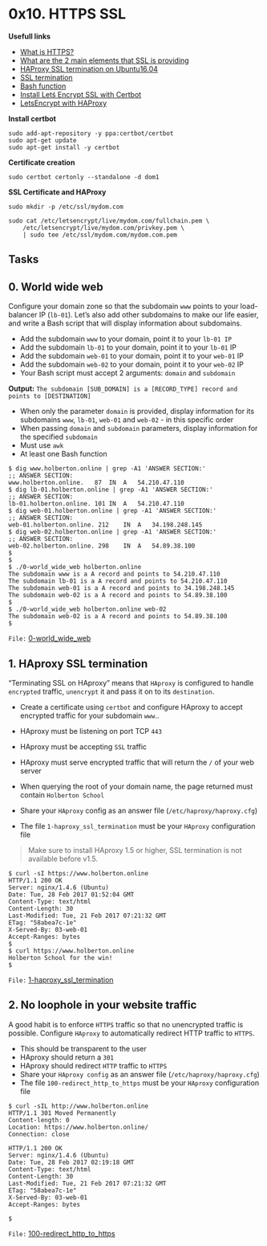 # 0x10. HTTPS SSL

**Usefull links**
- [What is HTTPS?](https://www.instantssl.com/http-vs-https)
- [What are the 2 main elements that SSL is providing](https://www.sslshopper.com/why-ssl-the-purpose-of-using-ssl-certificates.html)
- [HAProxy SSL termination on Ubuntu16.04](https://devops.ionos.com/tutorials/install-and-configure-haproxy-load-balancer-on-ubuntu-1604/)
- [SSL termination](https://en.wikipedia.org/wiki/TLS_termination_proxy)
- [Bash function](https://tldp.org/LDP/abs/html/complexfunct.html)
- [Install Letś Encrypt SSL with Certbot](https://www.inmotionhosting.com/support/website/ssl/lets-encrypt-ssl-ubuntu-with-certbot/)
- [LetsEncrypt with HAProxy](https://serversforhackers.com/c/letsencrypt-with-haproxy)

**Install certbot**
```
sudo add-apt-repository -y ppa:certbot/certbot
sudo apt-get update
sudo apt-get install -y certbot
```

**Certificate creation**
```
sudo certbot certonly --standalone -d dom1
```

**SSL Certificate and HAProxy**
```
sudo mkdir -p /etc/ssl/mydom.com

sudo cat /etc/letsencrypt/live/mydom.com/fullchain.pem \
    /etc/letsencrypt/live/mydom.com/privkey.pem \
    | sudo tee /etc/ssl/mydom.com/mydom.com.pem
```

## Tasks
## 0. World wide web
Configure your domain zone so that the subdomain `www` points to your load-balancer IP (`lb-01`). Let’s also add other subdomains to make our life easier, and write a Bash script that will display information about subdomains.

- Add the subdomain `www` to your domain, point it to your `lb-01 IP`
- Add the subdomain `lb-01` to your domain, point it to your `lb-01` IP
- Add the subdomain `web-01` to your domain, point it to your `web-01` IP
- Add the subdomain `web-02` to your domain, point it to your `web-02` IP
- Your Bash script must accept 2 arguments: `domain` and `subdomain`

**Output:** `The subdomain [SUB_DOMAIN] is a [RECORD_TYPE] record and points to [DESTINATION]`
- When only the parameter `domain` is provided, display information for its subdomains `www`, `lb-01`, `web-01` and `web-02` - in this specific order
- When passing `domain` and `subdomain` parameters, display information for the specified `subdomain`
- Must use `awk`
- At least one Bash function

```shell
$ dig www.holberton.online | grep -A1 'ANSWER SECTION:'
;; ANSWER SECTION:
www.holberton.online.   87  IN  A   54.210.47.110
$ dig lb-01.holberton.online | grep -A1 'ANSWER SECTION:'
;; ANSWER SECTION:
lb-01.holberton.online. 101 IN  A   54.210.47.110
$ dig web-01.holberton.online | grep -A1 'ANSWER SECTION:'
;; ANSWER SECTION:
web-01.holberton.online. 212    IN  A   34.198.248.145
$ dig web-02.holberton.online | grep -A1 'ANSWER SECTION:'
;; ANSWER SECTION:
web-02.holberton.online. 298    IN  A   54.89.38.100
$
$
$ ./0-world_wide_web holberton.online
The subdomain www is a A record and points to 54.210.47.110
The subdomain lb-01 is a A record and points to 54.210.47.110
The subdomain web-01 is a A record and points to 34.198.248.145
The subdomain web-02 is a A record and points to 54.89.38.100
$
$ ./0-world_wide_web holberton.online web-02
The subdomain web-02 is a A record and points to 54.89.38.100
$
```

`File:` [0-world_wide_web](0-world_wide_web)


## 1. HAproxy SSL termination
“Terminating SSL on HAproxy” means that `HAproxy` is configured to handle `encrypted` traffic, `unencrypt` it and pass it on to its `destination`.

- Create a certificate using `certbot` and configure HAproxy to accept encrypted traffic for your subdomain `www`..

- HAproxy must be listening on port TCP `443`
- HAproxy must be accepting `SSL` traffic
- HAproxy must serve encrypted traffic that will return the `/` of your web server
- When querying the root of your domain name, the page returned must contain `Holberton School`
- Share your `HAproxy` config as an answer file (`/etc/haproxy/haproxy.cfg`)
- The file `1-haproxy_ssl_termination` must be your `HAproxy` configuration file

>Make sure to install HAproxy 1.5 or higher, SSL termination is not available before v1.5.

```shell
$ curl -sI https://www.holberton.online
HTTP/1.1 200 OK
Server: nginx/1.4.6 (Ubuntu)
Date: Tue, 28 Feb 2017 01:52:04 GMT
Content-Type: text/html
Content-Length: 30
Last-Modified: Tue, 21 Feb 2017 07:21:32 GMT
ETag: "58abea7c-1e"
X-Served-By: 03-web-01
Accept-Ranges: bytes
$
$ curl https://www.holberton.online
Holberton School for the win!
$
```

`File:` [1-haproxy_ssl_termination](1-haproxy_ssl_termination)


## 2. No loophole in your website traffic
A good habit is to enforce `HTTPS` traffic so that no unencrypted traffic is possible. Configure `HAproxy` to automatically redirect HTTP traffic to `HTTPS`.

- This should be transparent to the user
- HAproxy should return a `301`
- HAproxy should redirect `HTTP` traffic to `HTTPS`
- Share your `HAproxy config` as an answer file (`/etc/haproxy/haproxy.cfg`)
- The file `100-redirect_http_to_https` must be your `HAproxy` configuration file

```
$ curl -sIL http://www.holberton.online
HTTP/1.1 301 Moved Permanently
Content-length: 0
Location: https://www.holberton.online/
Connection: close

HTTP/1.1 200 OK
Server: nginx/1.4.6 (Ubuntu)
Date: Tue, 28 Feb 2017 02:19:18 GMT
Content-Type: text/html
Content-Length: 30
Last-Modified: Tue, 21 Feb 2017 07:21:32 GMT
ETag: "58abea7c-1e"
X-Served-By: 03-web-01
Accept-Ranges: bytes

$
```

`File:` [100-redirect_http_to_https](100-redirect_http_to_https)
